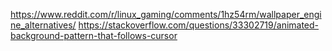 https://www.reddit.com/r/linux_gaming/comments/1hz54rm/wallpaper_engine_alternatives/
https://stackoverflow.com/questions/33302719/animated-background-pattern-that-follows-cursor